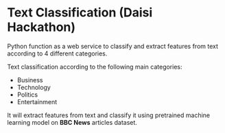 # Text Classification (Daisi Hackathon)

Python function as a web service to classify and extract features from text according to 4 different categories.

Text classification according to the following main categories:
* Business
* Technology
* Politics
* Entertainment

It will extract features from text and classify it using pretrained machine learning model on **BBC News** articles dataset. 